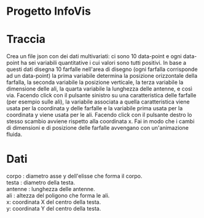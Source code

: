 # Progetto InfoVis


# Traccia<br/>
Crea un file json con dei dati multivariati: ci sono 10 data-point e ogni data-point ha
sei variabili quantitative i cui valori sono tutti positivi. 
In base a questi dati disegna 10 farfalle nell'area di disegno
(ogni farfalla corrisponde ad un data-point) la prima variabile determina la posizione orizzontale
della farfalla, la seconda variabile la posizione verticale, la terza variabile la dimensione delle ali,
la quarta variabile la lunghezza delle antenne, e così via.
Facendo click con il pulsante sinistro su una caratteristica delle farfalle (per esempio sulle ali), 
la variabile associata a quella caratteristica viene usata per la coordinata y delle farfalle
e la variabile prima usata per la coordinata y viene usata per le ali.
Facendo click con il pulsante destro lo stesso scambio avviene rispetto alla coordinata x.
Fai in modo che i cambi di dimensioni e di posizione delle farfalle avvengano con un'animazione fluida.


# Dati<br/>
corpo : diametro asse y dell'elisse che forma il corpo. <br/>
testa : diametro della testa. <br/>
antenne : lunghezza delle antenne. <br/>
ali : altezza del poligono che forma le ali. <br/>
x: coordinata X del centro della testa. <br/>
y: coordinata Y del centro della testa. <br/>
